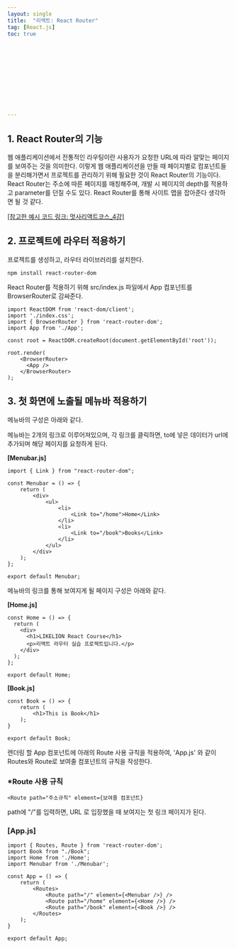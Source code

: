 ```yaml
---
layout: single
title:  "리액트: React Router"
tag: [React.js]
toc: true 












---
```


## 1. React Router의 기능

웹 애플리케이션에서 전통적인 라우팅이란 사용자가 요청한 URL에 따라 알맞는 페이지를 보여주는 것을 의미한다.
이렇게 웹 애플리케이션을 만들 때 페이지별로 컴포넌트들을 분리해가면서 프로젝트를 관리하기 위해 필요한 것이 React Router의 기능이다.
React Router는 주소에 따른 페이지를 매칭해주며, 개발 시 페이지의 depth를 적용하고 parameter를 던질 수도 있다.
React Router를 통해 사이트 맵을 잡아준다 생각하면 될 것 같다.

[[참고한 예시 코드 링크: 멋사리액트코스_4강]](https://velog.io/@sparkling0_0/2.-React-Routerv6-%EC%82%AC%EC%9A%A9%ED%95%98%EA%B8%B0)



## 2. 프로젝트에 라우터 적용하기

프로젝트를 생성하고, 라우터 라이브러리를 설치한다.

```
npm install react-router-dom
```



React Router를 적용하기 위해 src/index.js 파일에서 App 컴포넌트를 BrowserRouter로 감싸준다.

```react
import ReactDOM from 'react-dom/client';
import './index.css';
import { BrowserRouter } from 'react-router-dom';
import App from './App';

const root = ReactDOM.createRoot(document.getElementById('root'));

root.render(
    <BrowserRouter>
      <App />
    </BrowserRouter>
);
```





## 3. 첫 화면에 노출될 메뉴바 적용하기

메뉴바의 구성은 아래와 같다.

메뉴바는 2개의 링크로 이루어져있으며, 각 링크를 클릭하면, to에 넣은 데이터가 url에 추가되며 해당 페이지를 요청하게 된다.

**[Menubar.js]**

```react
import { Link } from "react-router-dom";

const Menubar = () => {
    return (
        <div>
            <ul>
                <li>
                    <Link to="/home">Home</Link>
                </li>
                <li>
                    <Link to="/book">Books</Link>
                </li>
            </ul>
        </div>
    );
};

export default Menubar;
```



메뉴바의 링크를 통해 보여지게 될 페이지 구성은 아래와 같다.

**[Home.js]**

```react
const Home = () => {
  return (
    <div>
      <h1>LIKELION React Course</h1>
      <p>리액트 라우터 실습 프로젝트입니다.</p>
    </div>
  );
};

export default Home;
```

**[Book.js]**

```react
const Book = () => {
    return (
        <h1>This is Book</h1>
    );
}

export default Book;
```





렌더링 할 App 컴포넌트에 아래의 Route 사용 규칙을 적용하여, 'App.js' 와 같이 Routes와 Route로 보여줄 컴포넌트의 규칙을 작성한다.

### *Route 사용 규칙

```
<Route path="주소규칙" element={보여줄 컴포넌트}
```



path에 "/"를 입력하면, URL 로 입장했을 때 보여지는 첫 링크 페이지가 된다.

### [App.js]

```react
import { Routes, Route } from 'react-router-dom';
import Book from "./Book";
import Home from './Home';
import Menubar from './Menubar';

const App = () => {
    return (
        <Routes>
            <Route path="/" element={<Menubar />} />
            <Route path="/home" element={<Home />} />
            <Route path="/book" element={<Book />} />
        </Routes>
    );
}

export default App;
```

